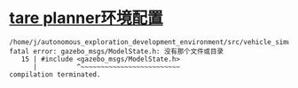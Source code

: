 # [tare planner环境配置](https://github.com/shu1ong/gitblog/issues/16)

```
/home/j/autonomous_exploration_development_environment/src/vehicle_simulator/src/vehicleSimulator.cpp:15:10: fatal error: gazebo_msgs/ModelState.h: 没有那个文件或目录
   15 | #include <gazebo_msgs/ModelState.h>
      |          ^~~~~~~~~~~~~~~~~~~~~~~~~~
compilation terminated.
```